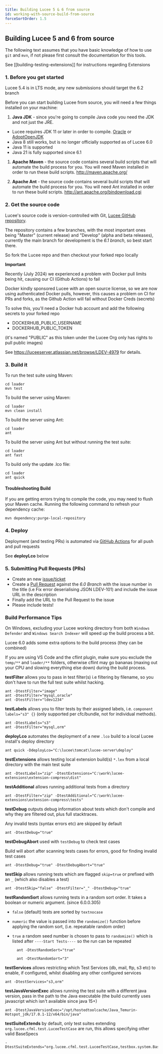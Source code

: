 ```yaml
---
title: Building Lucee 5 & 6 from source
id: working-with-source-build-from-source
forceSortOrder: 1.5
---
```


## Building Lucee 5 and 6 from source #

The following text assumes that you have basic knowledge of how to use `git` and `mvn`, if not please first consult the documentation for this tools.

See [[building-testing-extensions]] for instructions regarding Extensions

### 1. Before you get started

Lucee 5.4 is in LTS mode, any new submissions should target the 6.2 branch

Before you can start building Lucee from source, you will need a few things installed on your machine:

1. **Java JDK** - since you're going to compile Java code you need the JDK and not just the JRE.  

- Lucee requires JDK 11 or later in order to compile.  [Oracle](https://www.oracle.com/technetwork/java/javase/downloads/) or [AdoptOpenJDK](https://adoptopenjdk.net/)
- Java 8 still works, but is no longer officially supported as of Lucee 6.0
- Java 11 is supported
- Java 21 is fully supported since 6.1

1. **Apache Maven** - the source code contains several build scripts that will automate the build process for you. You will need Maven installed in order to run these build scripts. <http://maven.apache.org/>

1. **Apache Ant** - the source code contains several build scripts that will automate the build process for you. You will need Ant installed in order to run these build scripts. <http://ant.apache.org/bindownload.cgi>

### 2. Get the source code

Lucee's source code is version-controlled with Git, [Lucee GitHub repository](https://github.com/lucee/lucee).

The repository contains a few branches, with the most important ones being "Master" (current release) and "Develop" (alpha and beta releases), currently the main branch for development is the *6.1 branch*, so best start there.

So fork the Lucee repo and then checkout your forked repo locally

**Important**

Recently (July 2024) we experienced a problem with Docker pull limits being hit, causing our CI (Github Actions) to fail

Docker kindly sponsored Lucee with an open source license, so we are now using authenticated Docker pulls,
however, this causes a problem on CI for PRs and forks, as the Github Action will fail without Docker Creds (secrets)

To solve this, you'll need a Docker hub account and add the following secrets to your forked repo

- DOCKERHUB_PUBLIC_USERNAME
- DOCKERHUB_PUBLIC_TOKEN

(it's named "PUBLIC" as this token under the Lucee Org only has rights to pull public images)

See <https://luceeserver.atlassian.net/browse/LDEV-4979> for details.

### 3. Build it

To run the test suite using Maven:

    cd loader
    mvn test

To build the server using Maven:

    cd loader
    mvn clean install

To build the server using Ant:

    cd loader
    ant

To build the server using Ant but without running the test suite:

    cd loader
    ant fast

To build only the update .lco file:

    cd loader
    ant quick

#### Troubleshooting Build

If you are getting errors trying to compile the code, you may need to flush your Maven cache. Running the following command to refresh your dependency cache:

```
mvn dependency:purge-local-repository
```

### 4. Deploy

Deployment (and testing PRs) is automated via [GitHub Actions](https://github.com/lucee/Lucee/actions) for all push and pull requests

See **deployLco** below

### 5. Submitting Pull Requests (PRs)

- Create an new [issue/ticket](https://issues.lucee.org)
- Create a [Pull Request](https://github.com/lucee/Lucee/) against the *6.0 Branch* with the issue number in the title (i.e Fix error deserialising JSON LDEV-101) and include the issue URL in the description
- Finally add the URL to the Pull Request to the issue
- Please include tests!

### Build Performance Tips

On Windows, excluding your Lucee working directory from both `Windows Defender` and `Windows Search Indexer` will speed up the build process a bit.

Lucee 6.0 adds some extra options to the build process (they can be combined)

If you are using VS Code and the cflint plugin, make sure you exclude the `temp/**` and `loader/**` folders, otherwise cflint may go bananas (maxing out your CPU and slowing everything else down) during the build process.

**testFilter** allows you to pass in test filter(s) i.e filtering by filename, so you don't have to run the full test suite whilst hacking.

    ant -DtestFilter="image"
    ant -DtestFilter="mysql,oracle"
    ant -DtestFilter="ldev1234"

**testLabels** allows you to filter tests by their assigned labels, i.e. `component labels="s3" {}` (only supported per cfc/bundle, not for individual methods).

    ant -DtestLabels="s3"
    ant -DtestFilter="mysql,orm"

**deployLco** automates the deployment of a new `.lco` build to a local Lucee install's deploy directory

	ant quick -DdeployLco="C:\lucee\tomcat\lucee-server\deploy"

**testExtensions** allows testing local extension build(s) `*.lex` from a local directory with the main test suite

	ant -DtestLabels="zip" -DtestExtensions="C:\work\lucee-extensions\extension-compress\dist"

**testAdditional** allows running additional tests from a directory

	ant -DtestFilter="zip" -DtestAdditional="C:\work\lucee-extensions\extension-compress\tests"

**testDebug** outputs debug information about tests which don't compile and why they are filtered out, plus full stacktraces. 

Any invalid tests (syntax errors etc) are skipped by default

	ant -DtestDebug="true"

**testDebugAbort** used with `testDebug` to check test cases

Build will abort after scanning tests cases for errors, good for finding invalid test cases

	ant -DtestDebug="true" -DtestDebugAbort="true"

**testSkip** allows running tests which are flagged `skip=true` or prefixed with an `_` (which also disables a test)

	ant -DtestSkip="false" -DtestFilter="_" -DtestDebug="true"

**testRandomSort** allows running tests in a random sort order. It takes a boolean or numeric argument. (since 6.0.0.305)

- `false` (default) tests are sorted by `textnocase`
- `numeric` the value is passed into the `randomize()` function before applying the random sort, (i.e. repeatable random order)
- `true` a random seed number is chosen to pass to `randomize()` which is listed after `----Start Tests----` so the run can be repeated

		ant -DtestRandomSort="true"

		ant -DtestRandomSort="3"

**testServices** allows restricting which Test Services (db, mail, ftp, s3 etc) to enable, if configured, whilst disabling any other configured services

	ant -DtestServices="s3,orm"

**testJavaVersionExec** allows running the test suite with a different java version, pass in the path to the Java executable (the build currently uses javascript which isn't available since java 15+)

	ant -DtestJavaVersionExec="/opt/hostedtoolcache/Java_Temurin-Hotspot_jdk/17.0.1-12/x64/bin/java"

**testSuiteExtends** by default, only test suites extending `org.lucee.cfml.test.LuceeTestCase` are run, this allows specifying other valid BaseSpecs

	-DtestSuiteExtends="org.lucee.cfml.test.LuceeTestCase,testbox.system.BaseSpec"
